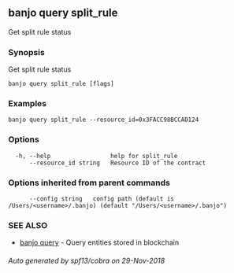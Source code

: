## banjo query split_rule

Get split rule status

### Synopsis

Get split rule status

```
banjo query split_rule [flags]
```

### Examples

```
banjo query split_rule --resource_id=0x3FACC98BCCAD124
```

### Options

```
  -h, --help                 help for split_rule
      --resource_id string   Resource ID of the contract
```

### Options inherited from parent commands

```
      --config string   config path (default is /Users/<username>/.banjo) (default "/Users/<username>/.banjo")
```

### SEE ALSO

* [banjo query](banjo_query.md)	 - Query entities stored in blockchain

###### Auto generated by spf13/cobra on 29-Nov-2018
